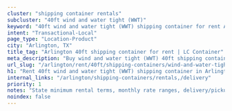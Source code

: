 ```yaml
---
cluster: "shipping container rentals"
subcluster: "40ft wind and water tight (WWT)"
keyword: "40ft wind and water tight (WWT) shipping container for rent Arlington, TX"
intent: "Transactional-Local"
page_type: "Location-Product"
city: "Arlington, TX"
title_tag: "Arlington 40ft shipping container for rent | LC Container"
meta_description: "Buy wind and water tight (WWT) 40ft shipping container rent with local delivery in Arlington, TX. LC Container — local Since 2003. Request a fast quote today."
url_slug: "/arlington/rent/40ft/shipping-containers/wind-and-water-tight-wwt"
h1: "Rent 40ft wind and water tight (WWT) shipping container in Arlington"
internal_links: "/arlington/shipping-containers/rentals,/delivery"
priority: 1
notes: "State minimum rental terms, monthly rate ranges, delivery/pickup fees, service area."
noindex: false
---
```


<!-- TODO: Add unique city/inventory copy, images, and internal links here. -->
